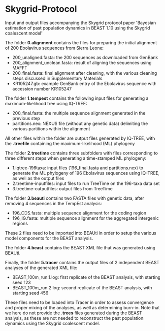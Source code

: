 # Skygrid-Protocol
Input and output files accompanying the Skygrid protocol paper 'Bayesian estimation of past population dynamics in BEAST 1.10 using the Skygrid coalescent model'

The folder **0.alignment** contains the files for preparing the initial alignment of 200 Ebolavirus sequences from Sierra Leone:
* 200\_unaligned.fasta: the 200 sequences as downloaded from GenBank
* 200\_alignment\_unclean.fasta: result of aligning the sequences using MAFFT
* 200\_final.fasta: final alignment after cleaning, with the various cleaning steps discussed in Supplementary Materials
* KR105247.gb: example GenBank entry of the Ebolavirus sequence with accession number KR105247

The folder **1.tempest** contains the following input files for generating a maximum-likelihood tree using IQ-TREE:
* 200\_final.fasta: the multiple sequence alignment generated in the previous step
* partitions.nex: NEXUS file (without any genetic data) delimiting the various partitions within the alignment

All other files within the folder are output files generated by IQ-TREE, with the **.treefile** containing the maximum-likelihood (ML) phylogeny

The folder **2.treetime** contains three subfolders with files corresponding to three different steps when generating a time-stamped ML phylogeny:
* 1.iqtree-196taxa: input files (196\_final.fasta and partitions.nex) to generate the ML phylogeny of 196 Ebolavirus sequences using IQ-TREE, as well as the output files
* 2.treetime-inputfiles: input files to run TreeTime on the 196-taxa data set
* 3.treetime-outputfiles: output files from TreeTime

The folder **3.beauti** contains two FASTA files with genetic data, after removing 4 sequences in the TempEst analysis:
* 196\_CDS.fasta: multiple sequence alignment for the coding region
* 196\_IG.fasta: multiple sequence alignment for the aggregated intergenic regions

These 2 files need to be imported into BEAUti in order to setup the various model components for the BEAST analysis.

The folder **4.beast** contains the BEAST XML file that was generated using BEAUti.

Finally, the folder **5.tracer** contains the output files of 2 independent BEAST analyses of the generated XML file:
* BEAST\_100m\_run.1.log: first replicate of the BEAST analysis, with starting seed 123
* BEAST\_100m\_run.2.log: second replicate of the BEAST analysis, with starting seed 456

These files need to be loaded into Tracer in order to assess convergence and proper mixing of the analyses, as well as determining burn-in.
Note that we here do not provide the **.trees** files generated during the BEAST analysis, as these are not needed to reconstruct the past population dynamics using the Skygrid coalescent model.
